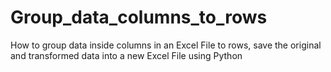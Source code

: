 # Group_data_columns_to_rows
How to group data inside columns in an Excel File to rows, save the original and transformed data into a new Excel File using Python
